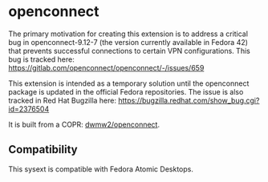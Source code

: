 # openconnect

The primary motivation for creating this extension is to address a critical bug
in openconnect-9.12-7 (the version currently available in Fedora 42) that
prevents successful connections to certain VPN configurations. This bug is
tracked here:
<https://gitlab.com/openconnect/openconnect/-/issues/659>

This extension is intended as a temporary solution until the openconnect
package is updated in the official Fedora repositories. The issue is also
tracked in Red Hat Bugzilla here:
<https://bugzilla.redhat.com/show_bug.cgi?id=2376504>

It is built from a COPR:
[dwmw2/openconnect](https://copr.fedorainfracloud.org/coprs/dwmw2/openconnect/).

## Compatibility

This sysext is compatible with Fedora Atomic Desktops.
